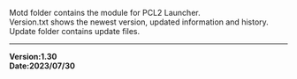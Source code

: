 Motd folder contains the module for PCL2 Launcher.  
Version.txt shows the newest version, updated information and history.  
Update folder contains update files.  
****
**Version:1.30**  
**Date:2023/07/30**
